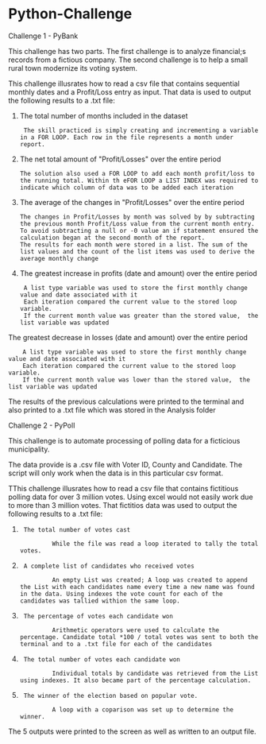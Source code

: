 # Python-Challenge

Challenge 1 - PyBank

This challenge has two parts. The first challenge is to analyze financial;s records from a fictious  company. The second challenge is to help a small rural town modernize its voting system.

This challenge illusrates how to read a csv file that contains sequential monthly dates and a Profit/Loss entry as input. That data is used to output the following results to a .txt file:

1. The total number of months included in the dataset 

        The skill practiced is simply creating and incrementing a variable in a FOR LOOP. Each row in the file represents a month under report.

2.  The net total amount of "Profit/Losses" over the entire period

        The solution also used a FOR LOOP to add each month profit/loss to the running total. Within th eFOR LOOP a LIST INDEX was required to indicate which column of data was to be added each iteration

3.  The average of the changes in "Profit/Losses" over the entire period

        The changes in Profit/Losses by month was solved by by subtracting the previous month Profit/Loss value from the current month entry. 
        To avoid subtracting a null or -0 value an if statement ensured the calculation began at the second month of the report.
        The results for each month were stored in a list. The sum of the list values and the count of the list items was used to derive the average monthly change

4. The greatest increase in profits (date and amount) over the entire period

        A list type variable was used to store the first monthly change value and date associated with it 
        Each iteration compared the current value to the stored loop variable.
        If the current month value was greater than the stored value,  the list variable was updated

The greatest decrease in losses (date and amount) over the entire period

        A list type variable was used to store the first monthly change value and date associated with it 
        Each iteration compared the current value to the stored loop variable.
        If the current month value was lower than the stored value,  the list variable was updated

The results of the previous calculations were printed to the terminal and also printed to a .txt file which was stored in the Analysis folder

Challenge 2 - PyPoll

This challenge is to automate processing of polling data for a ficticious municipality.

The data provide is a .csv file with Voter ID, County and Candidate.  The script will only work when the data is in this particular csv format.

TThis challenge illusrates how to read a csv file that contains fictitious polling data for over 3 million votes. Using excel would not easily work due to more than 3 million votes. 
That fictitios data was used  to output the following results to a .txt file:

1.      The total number of votes cast

                While the file was read a loop iterated to tally the total votes.

2.      A complete list of candidates who received votes

                An empty List was created; A loop was created to append the List with each candidates name every time a new name was found in the data. Using indexes the vote count for each of the candidates was tallied withion the same loop.

3.      The percentage of votes each candidate won

                Arithmetic operators were used to calculate the percentage. Candidate total *100 / total votes was sent to both the terminal and to a .txt file for each of the candidates

4.      The total number of votes each candidate won

                Individual totals by candidate was retrieved from the List using indexes. It also became part of the percentage calculation.

5.      The winner of the election based on popular vote.

                A loop with a coparison was set up to determine the winner.

The 5 outputs were printed to the screen as well as written to an output file.

